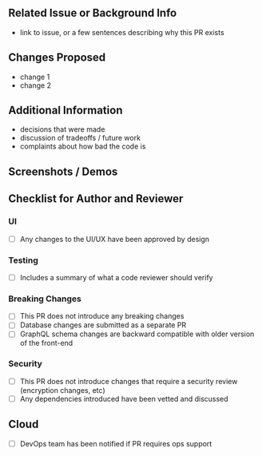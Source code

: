 ## Related Issue or Background Info

- link to issue, or a few sentences describing why this PR exists

## Changes Proposed

- change 1
- change 2

## Additional Information

- decisions that were made
- discussion of tradeoffs / future work
- complaints about how bad the code is

## Screenshots / Demos

## Checklist for Author and Reviewer
### UI
- [ ] Any changes to the UI/UX have been approved by design 
### Testing
- [ ] Includes a summary of what a code reviewer should verify

### Breaking Changes
- [ ] This PR does not introduce any breaking changes
- [ ] Database changes are submitted as a separate PR
- [ ] GraphQL schema changes are backward compatible with older version of the front-end

### Security
- [ ] This PR does not introduce changes that require a security review (encryption changes, etc)
- [ ] Any dependencies introduced have been vetted and discussed

## Cloud
- [ ] DevOps team has been notified if PR requires ops support
